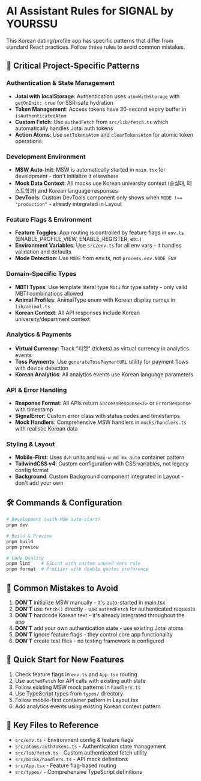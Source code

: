 # AI Assistant Rules for SIGNAL by YOURSSU

This Korean dating/profile app has specific patterns that differ from standard React practices. Follow these rules to avoid common mistakes.

## 🚨 Critical Project-Specific Patterns

### Authentication & State Management

- **Jotai with localStorage**: Authentication uses `atomWithStorage` with `getOnInit: true` for SSR-safe hydration
- **Token Management**: Access tokens have 30-second expiry buffer in `isAuthenticatedAtom`
- **Custom Fetch**: Use `authedFetch` from `src/lib/fetch.ts` which automatically handles Jotai auth tokens
- **Action Atoms**: Use `setTokensAtom` and `clearTokensAtom` for atomic token operations

### Development Environment

- **MSW Auto-Init**: MSW is automatically started in `main.tsx` for development - don't initialize it elsewhere
- **Mock Data Context**: All mocks use Korean university context (숭실대, 테스트학과) and Korean language responses
- **DevTools**: Custom DevTools component only shows when `MODE !== "production"` - already integrated in Layout

### Feature Flags & Environment

- **Feature Toggles**: App routing is controlled by feature flags in `env.ts` (ENABLE_PROFILE_VIEW, ENABLE_REGISTER, etc.)
- **Environment Variables**: Use `src/env.ts` for all env vars - it handles validation and defaults
- **Mode Detection**: Use `MODE` from env.ts, not `process.env.NODE_ENV`

### Domain-Specific Types

- **MBTI Types**: Use template literal type `Mbti` for type safety - only valid MBTI combinations allowed
- **Animal Profiles**: AnimalType enum with Korean display names in `lib/animal.ts`
- **Korean Context**: All API responses include Korean university/department context

### Analytics & Payments

- **Virtual Currency**: Track "티켓" (tickets) as virtual currency in analytics events
- **Toss Payments**: Use `generateTossPaymentURL` utility for payment flows with device detection
- **Korean Analytics**: All analytics events use Korean language parameters

### API & Error Handling

- **Response Format**: All APIs return `SuccessResponse<T>` or `ErrorResponse` with timestamp
- **SignalError**: Custom error class with status codes and timestamps
- **Mock Handlers**: Comprehensive MSW handlers in `mocks/handlers.ts` with realistic Korean data

### Styling & Layout

- **Mobile-First**: Uses `dvh` units and `max-w-md mx-auto` container pattern
- **TailwindCSS v4**: Custom configuration with CSS variables, not legacy config format
- **Background**: Custom Background component integrated in Layout - don't add your own

## 🛠️ Commands & Configuration

```bash
# Development (with MSW auto-start)
pnpm dev

# Build & Preview
pnpm build
pnpm preview

# Code Quality
pnpm lint    # ESLint with custom unused vars rule
pnpm format  # Prettier with double quotes preference
```

## 🚫 Common Mistakes to Avoid

1. **DON'T** initialize MSW manually - it's auto-started in main.tsx
2. **DON'T** use `fetch()` directly - use `authedFetch` for authenticated requests
3. **DON'T** hardcode Korean text - it's already integrated throughout the app
4. **DON'T** add your own authentication state - use existing Jotai atoms
5. **DON'T** ignore feature flags - they control core app functionality
6. **DON'T** create test files - no testing framework is configured

## 🎯 Quick Start for New Features

1. Check feature flags in `env.ts` and `App.tsx` routing
2. Use `authedFetch` for API calls with existing auth state
3. Follow existing MSW mock patterns in `handlers.ts`
4. Use TypeScript types from `types/` directory
5. Follow mobile-first container pattern in Layout.tsx
6. Add analytics events using existing Korean context pattern

## 📁 Key Files to Reference

- `src/env.ts` - Environment config & feature flags
- `src/atoms/authTokens.ts` - Authentication state management
- `src/lib/fetch.ts` - Custom authenticated fetch utility
- `src/mocks/handlers.ts` - API mock definitions
- `src/App.tsx` - Feature flag-based routing
- `src/types/` - Comprehensive TypeScript definitions
